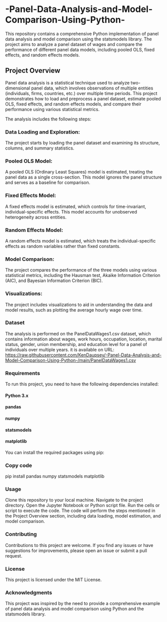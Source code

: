 # -Panel-Data-Analysis-and-Model-Comparison-Using-Python-

This repository contains a comprehensive Python implementation of panel data analysis and model comparison using the statsmodels library. The project aims to analyze a panel dataset of wages and compare the performance of different panel data models, including pooled OLS, fixed effects, and random effects models.

## Project Overview
Panel data analysis is a statistical technique used to analyze two-dimensional panel data, which involves observations of multiple entities (individuals, firms, countries, etc.) over multiple time periods. This project demonstrates how to load and preprocess a panel dataset, estimate pooled OLS, fixed effects, and random effects models, and compare their performance using various statistical metrics.

The analysis includes the following steps:

### Data Loading and Exploration: 
The project starts by loading the panel dataset and examining its structure, columns, and summary statistics.

### Pooled OLS Model: 
A pooled OLS (Ordinary Least Squares) model is estimated, treating the panel data as a single cross-section. This model ignores the panel structure and serves as a baseline for comparison.

### Fixed Effects Model: 
A fixed effects model is estimated, which controls for time-invariant, individual-specific effects. This model accounts for unobserved heterogeneity across entities.

### Random Effects Model: 
A random effects model is estimated, which treats the individual-specific effects as random variables rather than fixed constants.

### Model Comparison: 
The project compares the performance of the three models using various statistical metrics, including the Hausman test, Akaike Information Criterion (AIC), and Bayesian Information Criterion (BIC).

### Visualizations: 
The project includes visualizations to aid in understanding the data and model results, such as plotting the average hourly wage over time.

### Dataset
The analysis is performed on the PanelDataWages1.csv dataset, which contains information about wages, work hours, occupation, location, marital status, gender, union membership, and education level for a panel of individuals over multiple years. it is available on URL: https://raw.githubusercontent.com/KenDaupsey/-Panel-Data-Analysis-and-Model-Comparison-Using-Python-/main/PanelDataWages1.csv 

### Requirements
To run this project, you need to have the following dependencies installed:

#### Python 3.x
#### pandas
#### numpy
#### statsmodels
#### matplotlib
You can install the required packages using pip:

### Copy code
pip install pandas numpy statsmodels matplotlib

### Usage
Clone this repository to your local machine.
Navigate to the project directory.
Open the Jupyter Notebook or Python script file.
Run the cells or script to execute the code.
The code will perform the steps mentioned in the Project Overview section, including data loading, model estimation, and model comparison.

### Contributing
Contributions to this project are welcome. If you find any issues or have suggestions for improvements, please open an issue or submit a pull request.

### License
This project is licensed under the MIT License.

### Acknowledgments
This project was inspired by the need to provide a comprehensive example of panel data analysis and model comparison using Python and the statsmodels library.
